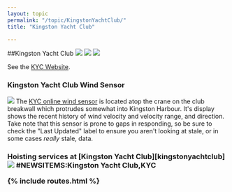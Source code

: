 ```yaml
---
layout: topic
permalink: "/topic/KingstonYachtClub/"
title: "Kingston Yacht Club"

---
```


##Kingston Yacht Club
<img src="http://k7waterfront.org/Images/KYC001.jpg">
<img src="http://www.kingstonlinks.com/images/photos/Kingston_Yacht_Club.jpg">
<img src="http://k7waterfront.org/Images/KYCBurgee.gif">

See the [KYC Website](http://kingstonyachtclub.com).


<a name="WindSensor">

<h3>Kingston Yacht Club Wind Sensor</h3>
<a href="http://KingstonYachtClub.com/Wind"><img class="floatleft" src="http://k7waterfront.org/Images/KYCGraph.jpg"></a>
The <a href="http://KingstonYachtClub.com/Wind">KYC online wind sensor</a> is located atop the crane on the club breakwall which protrudes somewhat into Kingston Harbour.  It's display shows the recent history of wind velocity and velocity range, and direction.  Take note that this sensor is prone to gaps in responding, so be sure to check the "Last Updated" label to ensure you aren't looking at stale, or in some cases <i>really</i> stale, data.

<a name="crane"></a>
<h3>Hoisting services at [Kingston Yacht Club][kingstonyachtclub]
<img src="images/KYCCrane.jpg">
<a name="news"></a>#NEWSITEMS:Kingston Yacht Club,KYC

{% include routes.html %}
